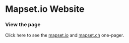 # Mapset.io Website

### View the page

Click here to see the [mapset.io](https://mapset.io) and [mapset.ch](https://mapset.ch) one-pager.
